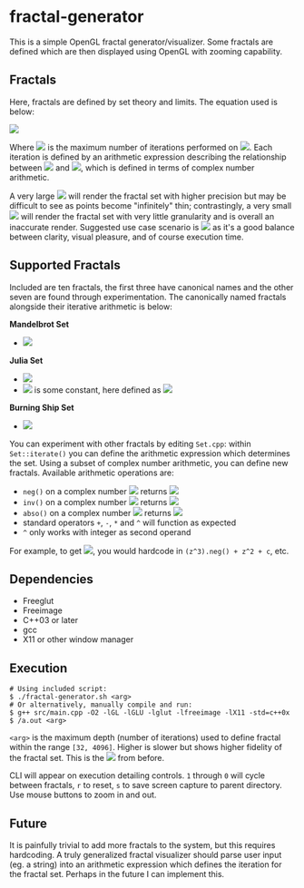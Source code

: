 # fractal-generator
This is a simple OpenGL fractal generator/visualizer. Some fractals are defined which are then displayed using OpenGL with zooming capability.

## Fractals
Here, fractals are defined by set theory and limits. The equation used is below:

<img src="https://latex.codecogs.com/gif.latex?z_n\in\text{F}\text{iff}\limsup_{n\to\\d}|z_{n+1}|\leq5" /> 

Where <img src="https://latex.codecogs.com/gif.latex?d" /> is the maximum number of iterations performed on <img src="https://latex.codecogs.com/gif.latex?z_n" />. Each iteration is defined by an arithmetic expression describing the relationship between <img src="https://latex.codecogs.com/gif.latex?z_n" /> and <img src="https://latex.codecogs.com/gif.latex?z_{n+1}" />, which is defined in terms of complex number arithmetic. 

A very large <img src="https://latex.codecogs.com/gif.latex?d" /> will render the fractal set with higher precision but may be difficult to see as points become "infinitely" thin; contrastingly, a very small <img src="https://latex.codecogs.com/gif.latex?d" /> will render the fractal set with very little granularity and is overall an inaccurate render. Suggested use case scenario is <img src="https://latex.codecogs.com/gif.latex?d\in[64,512]" /> as it's a good balance between clarity, visual pleasure, and of course execution time.

## Supported Fractals
Included are ten fractals, the first three have canonical names and the other seven are found through experimentation. The canonically named fractals alongside their iterative arithmetic is below:

<b>Mandelbrot Set</b>
- <img src="https://latex.codecogs.com/gif.latex?z_{n+1}=z_n^2+c" /> 

<b>Julia Set</b>
- <img src="https://latex.codecogs.com/gif.latex?z_{n+1}=z_n^2+k" /> 
- <img src="https://latex.codecogs.com/gif.latex?k" /> is some constant, here defined as <img src="https://latex.codecogs.com/gif.latex?(-0.835-0.232i)" />

<b>Burning Ship Set</b>
- <img src="https://latex.codecogs.com/gif.latex?z_{n+1}=|z_n|^2+c" /> 

You can experiment with other fractals by editing `Set.cpp`: within `Set::iterate()` you can define the arithmetic expression which determines the set. Using a subset of complex number arithmetic, you can define new fractals. Available arithmetic operations are:

- `neg()` on a complex number <img src="https://latex.codecogs.com/gif.latex?(a+bi)" /> returns <img src="https://latex.codecogs.com/gif.latex?(-a-bi)" />
- `inv()` on a complex number <img src="https://latex.codecogs.com/gif.latex?(a+bi)" /> returns <img src="https://latex.codecogs.com/gif.latex?(b+ai)" />
- `abso()` on a complex number <img src="https://latex.codecogs.com/gif.latex?(a+bi)" /> returns <img src="https://latex.codecogs.com/gif.latex?(|a|+|b|i)" />
- standard operators `+`, `-`, `*` and `^` will function as expected
- `^` only works with integer as second operand

For example, to get <img src="https://latex.codecogs.com/gif.latex?z_{n+1}=-z_n^3+z_n^2+c" />, you would hardcode in `(z^3).neg() + z^2 + c`, etc.

## Dependencies
- Freeglut
- Freeimage
- C++03 or later
- gcc
- X11 or other window manager

## Execution
    # Using included script:
    $ ./fractal-generator.sh <arg>
    # Or alternatively, manually compile and run:
    $ g++ src/main.cpp -O2 -lGL -lGLU -lglut -lfreeimage -lX11 -std=c++0x
    $ /a.out <arg>
  
`<arg>` is the maximum depth (number of iterations) used to define fractal within the range `[32, 4096]`. Higher is slower but shows higher fidelity of the fractal set. This is the <img src="https://latex.codecogs.com/gif.latex?d" /> from before.

CLI will appear on execution detailing controls. `1` through `0` will cycle between fractals, `r` to reset, `s` to save screen capture to parent directory. Use mouse buttons to zoom in and out.

## Future
It is painfully trivial to add more fractals to the system, but this requires hardcoding. A truly generalized fractal visualizer should parse user input (eg. a string) into an arithmetic expression which defines the iteration for the fractal set. Perhaps in the future I can implement this.
